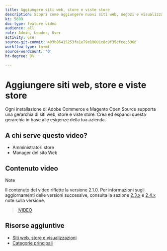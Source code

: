 ```yaml
---
title: Aggiungere siti web, store e viste store
description: Scopri come aggiungere nuovi siti web, negozi e visualizzazioni in base alle esigenze della tua azienda.
kt: 5609
doc-type: feature video
audience: all
role: Admin, Leader, User
activity: use
source-git-commit: 493b06415253fa1e79e18001c8c9f35efcec630d
workflow-type: tm+mt
source-wordcount: '0'
ht-degree: 0%

---
```



# Aggiungere siti web, store e viste store

Ogni installazione di Adobe Commerce e Magento Open Source supporta una gerarchia di siti web, store e viste store. Crea ed espandi questa gerarchia in base alle esigenze della tua azienda.

## A chi serve questo video?

- Amministratori store
- Manager del sito Web

## Contenuto video

>[!NOTE]
>
>Il contenuto del video riflette la versione 2.1.0. Per informazioni sugli aggiornamenti delle versioni successive, consulta la sezione [2.3.x](https://devdocs.magento.com/guides/v2.3/release-notes/bk-release-notes.html) e [2.4.x](https://devdocs.magento.com/guides/v2.4/release-notes/bk-release-notes.html) note sulla versione.

>[!VIDEO](https://video.tv.adobe.com/v/35787?quality=12&learn=on)

## Risorse aggiuntive

- [Siti web, store e visualizzazioni](https://docs.magento.com/user-guide/stores/websites-stores-views.html)
- [Categorie principali](https://docs.magento.com/user-guide/catalog/category-root.html)
